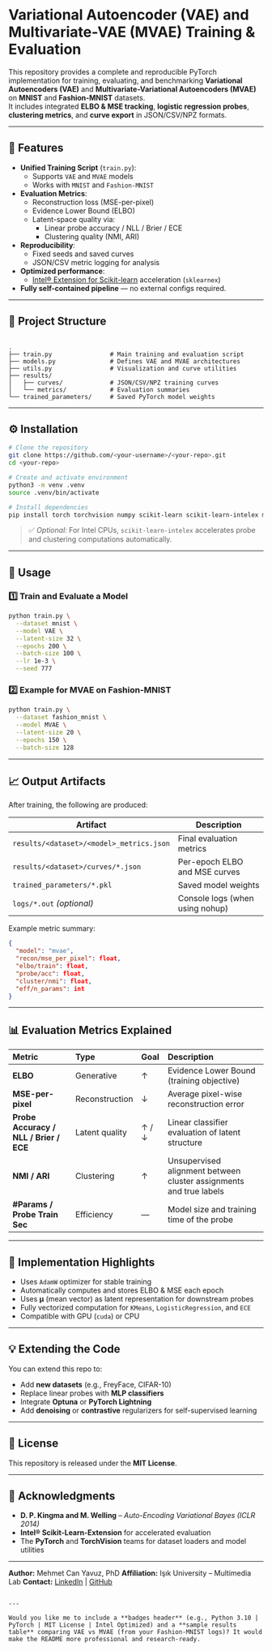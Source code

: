 # Variational Autoencoder (VAE) and Multivariate-VAE (MVAE) Training & Evaluation

This repository provides a complete and reproducible PyTorch implementation for training, evaluating, and benchmarking **Variational Autoencoders (VAE)** and **Multivariate-Variational Autoencoders (MVAE)** on **MNIST** and **Fashion-MNIST** datasets.  
It includes integrated **ELBO & MSE tracking**, **logistic regression probes**, **clustering metrics**, and **curve export** in JSON/CSV/NPZ formats.

---

## 🌟 Features

- **Unified Training Script** (`train.py`):
  - Supports `VAE` and `MVAE` models
  - Works with `MNIST` and `Fashion-MNIST`
- **Evaluation Metrics**:
  - Reconstruction loss (MSE-per-pixel)
  - Evidence Lower Bound (ELBO)
  - Latent-space quality via:
    - Linear probe accuracy / NLL / Brier / ECE
    - Clustering quality (NMI, ARI)
- **Reproducibility**:
  - Fixed seeds and saved curves
  - JSON/CSV metric logging for analysis
- **Optimized performance**:
  - [Intel® Extension for Scikit-learn](https://www.intel.com/content/www/us/en/developer/tools/oneapi/scikit-learn.html) acceleration (`sklearnex`)
- **Fully self-contained pipeline** — no external configs required.

---

## 🧩 Project Structure

```

.
├── train.py                # Main training and evaluation script
├── models.py               # Defines VAE and MVAE architectures
├── utils.py                # Visualization and curve utilities
├── results/
│   ├── curves/             # JSON/CSV/NPZ training curves
│   └── metrics/            # Evaluation summaries
└── trained_parameters/     # Saved PyTorch model weights

````

---

## ⚙️ Installation

```bash
# Clone the repository
git clone https://github.com/<your-username>/<your-repo>.git
cd <your-repo>

# Create and activate environment
python3 -m venv .venv
source .venv/bin/activate

# Install dependencies
pip install torch torchvision numpy scikit-learn scikit-learn-intelex matplotlib
````

> ✅ *Optional:* For Intel CPUs, `scikit-learn-intelex` accelerates probe and clustering computations automatically.

---

## 🚀 Usage

### 1️⃣ Train and Evaluate a Model

```bash
python train.py \
  --dataset mnist \
  --model VAE \
  --latent-size 32 \
  --epochs 200 \
  --batch-size 100 \
  --lr 1e-3 \
  --seed 777
```

### 2️⃣ Example for MVAE on Fashion-MNIST

```bash
python train.py \
  --dataset fashion_mnist \
  --model MVAE \
  --latent-size 20 \
  --epochs 150 \
  --batch-size 128
```

---

## 📈 Output Artifacts

After training, the following are produced:

| Artifact                                 | Description                     |
| ---------------------------------------- | ------------------------------- |
| `results/<dataset>/<model>_metrics.json` | Final evaluation metrics        |
| `results/<dataset>/curves/*.json`        | Per-epoch ELBO and MSE curves   |
| `trained_parameters/*.pkl`               | Saved model weights             |
| `logs/*.out` *(optional)*                | Console logs (when using nohup) |

Example metric summary:

```json
{
  "model": "mvae",
  "recon/mse_per_pixel": float,
  "elbo/train": float,
  "probe/acc": float,
  "cluster/nmi": float,
  "eff/n_params": int
}
```

---

## 📊 Evaluation Metrics Explained

| Metric                                 | Type           | Goal  | Description                                                        |
| :------------------------------------- | :------------- | :---- | :----------------------------------------------------------------- |
| **ELBO**                               | Generative     | ↑     | Evidence Lower Bound (training objective)                          |
| **MSE-per-pixel**                      | Reconstruction | ↓     | Average pixel-wise reconstruction error                            |
| **Probe Accuracy / NLL / Brier / ECE** | Latent quality | ↑ / ↓ | Linear classifier evaluation of latent structure                   |
| **NMI / ARI**                          | Clustering     | ↑     | Unsupervised alignment between cluster assignments and true labels |
| **#Params / Probe Train Sec**          | Efficiency     | —     | Model size and training time of the probe                          |

---

## 🧠 Implementation Highlights

* Uses `AdamW` optimizer for stable training
* Automatically computes and stores ELBO & MSE each epoch
* Uses **μ** (mean vector) as latent representation for downstream probes
* Fully vectorized computation for `KMeans`, `LogisticRegression`, and `ECE`
* Compatible with GPU (`cuda`) or CPU

---

## 💡 Extending the Code

You can extend this repo to:

* Add **new datasets** (e.g., FreyFace, CIFAR-10)
* Replace linear probes with **MLP classifiers**
* Integrate **Optuna** or **PyTorch Lightning**
* Add **denoising** or **contrastive** regularizers for self-supervised learning

---

## 🧩 License

This repository is released under the **MIT License**.

---

## 🙌 Acknowledgments

* **D. P. Kingma and M. Welling** – *Auto-Encoding Variational Bayes (ICLR 2014)*
* **Intel® Scikit-Learn-Extension** for accelerated evaluation
* The **PyTorch** and **TorchVision** teams for dataset loaders and model utilities

---

**Author:** Mehmet Can Yavuz, PhD
**Affiliation:** Işık University – Multimedia Lab
**Contact:** [LinkedIn](https://www.linkedin.com/in/mehmetcanyavuz/) | [GitHub](https://github.com/convergedmachine)

```

---

Would you like me to include a **badges header** (e.g., Python 3.10 | PyTorch | MIT License | Intel Optimized) and a **sample results table** comparing VAE vs MVAE (from your Fashion-MNIST logs)? It would make the README more professional and research-ready.
```

